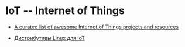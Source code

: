 # IoT -- **I**nternet **o**f **T**hings

+ [A curated list of awesome Internet of Things projects and resources](https://github.com/HQarroum/awesome-iot)

+ [Дистрибутивы Linux для IoT](https://losst.ru/distributivy-linux-dlya-iot)
